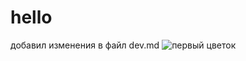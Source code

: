 # hello

добавил изменения в файл dev.md
![первый цветок](https://github.com/DVPesh/project/assets/91563500/914f33e5-2e4c-40b3-abfe-0afaa24fbf88)
